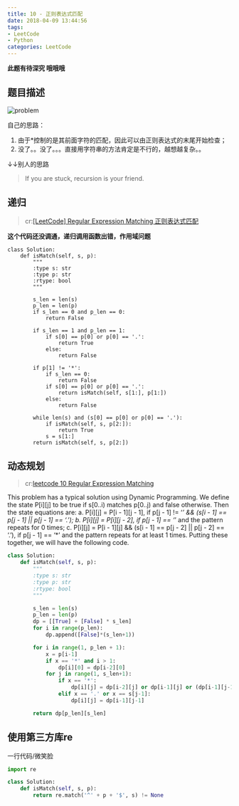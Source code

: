 ```yaml
---
title: 10 - 正则表达式匹配
date: 2018-04-09 13:44:56
tags: 
- LeetCode
- Python
categories: LeetCode
---
```


**此题有待深究 哦哦哦**

## 题目描述
![problem](/images/10.png)

<!-- more -->

自己的思路：
1. 由于*控制的是其前面字符的匹配，因此可以由正则表达式的末尾开始检查；
2. 没了。。没了。。。直接用字符串的方法肯定是不行的，越想越复杂。。

↓↓别人的思路
<blockquote class="blockquote-center">If you are stuck, recursion is your friend.</blockquote>

## 递归
>cr:[[LeetCode] Regular Expression Matching 正则表达式匹配](http://www.cnblogs.com/grandyang/p/4461713.html)

**这个代码还没调通，递归调用函数出错，作用域问题**

```pythhttps://blog.csdn.net/wangyaninglm/article/details/55827721on
class Solution:
    def isMatch(self, s, p):
        """
        :type s: str
        :type p: str
        :rtype: bool
        """

        s_len = len(s)
        p_len = len(p)
        if s_len == 0 and p_len == 0:
            return False

        if s_len == 1 and p_len == 1:
            if s[0] == p[0] or p[0] == '.':
                return True
            else:
                return False

        if p[1] != '*':
            if s_len == 0:
                return False
            if s[0] == p[0] or p[0] == '.':
                return isMatch(self, s[1:], p[1:])
            else:
                return False

        while len(s) and (s[0] == p[0] or p[0] == '.'):
            if isMatch(self, s, p[2:]):
                return True        
            s = s[1:]
        return isMatch(self, s, p[2:])
```

## 动态规划
>cr:[leetcode 10 Regular Expression Matching](https://blog.csdn.net/wangyaninglm/article/details/55827721)

This problem has a typical solution using Dynamic Programming. We define the state P[i][j] to be true if s[0..i) matches p[0..j) and false otherwise. Then the state equations are: 
a. P[i][j] = P[i - 1][j - 1], if p[j - 1] != ‘*’ && (s[i - 1] == p[j - 1] || p[j - 1] == ‘.’); 
b. P[i][j] = P[i][j - 2], if p[j - 1] == ‘*’ and the pattern repeats for 0 times; 
c. P[i][j] = P[i - 1][j] && (s[i - 1] == p[j - 2] || p[j - 2] == ‘.’), if p[j - 1] == ‘\*’ and the pattern repeats for at least 1 times. 
Putting these together, we will have the following code.

```python
class Solution:
    def isMatch(self, s, p):
        """
        :type s: str
        :type p: str
        :rtype: bool
        """

        s_len = len(s)
        p_len = len(p)
        dp = [[True] + [False] * s_len]
        for i in range(p_len):
            dp.append([False]*(s_len+1))

        for i in range(1, p_len + 1):
            x = p[i-1]
            if x == '*' and i > 1:
                dp[i][0] = dp[i-2][0]
            for j in range(1, s_len+1):
                if x == '*':
                    dp[i][j] = dp[i-2][j] or dp[i-1][j] or (dp[i-1][j-1] and p[i-2] == s[j-1]) or (dp[i][j-1] and p[i-2]=='.')
                elif x == '.' or x == s[j-1]:
                    dp[i][j] = dp[i-1][j-1]

        return dp[p_len][s_len]
```

## 使用第三方库re
一行代码/微笑脸
```python
import re

class Solution:
    def isMatch(self, s, p):
        return re.match('^' + p + '$', s) != None
```